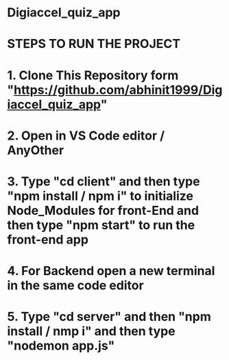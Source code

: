 # Digiaccel_quiz_app
# STEPS TO RUN THE PROJECT

# 1. Clone This Repository form "https://github.com/abhinit1999/Digiaccel_quiz_app"
# 2. Open in VS Code editor / AnyOther
# 3. Type "cd client" and then type "npm install / npm i" to initialize Node_Modules for front-End and then type "npm start" to run the front-end app
# 4. For Backend open a new terminal in the same code editor
# 5. Type "cd server" and then "npm install / nmp i" and then type "nodemon app.js"

